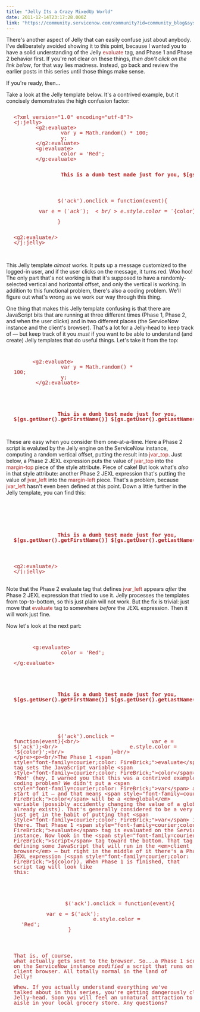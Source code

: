 ```yaml
---
title: "Jelly Its a Crazy MixedUp World"
date: 2011-12-14T23:17:28.000Z
link: "https://community.servicenow.com/community?id=community_blog&sys_id=91ada2a9dbd0dbc01dcaf3231f961914"
---
```

<p>There's another aspect of Jelly that can easily confuse just about anybody. I've deliberately avoided showing it to this point, because I wanted you to have a solid understanding of the Jelly <span style="font-family=courier;color: FireBrick;">evaluate</span> tag, and Phase 1 and Phase 2 behavior first. If you're not clear on these things, <em>then don't click on the link below</em>, for that way lies madness. Instead, go back and review the earlier posts in this series until those things make sense.</p><p></p><p>If you're ready, then...</p><p></p><p>Take a look at the Jelly template below. It's a contrived example, but it concisely demonstrates the high confusion factor:</p><pre style="margin-left: 20px; line-height: 1; color: firebrick;"><br/>&lt;?xml version="1.0" encoding="utf-8"?&gt;<br/>&lt;j:jelly&gt;<br/>       &lt;g2:evaluate&gt;<br/>               var y = Math.random() * 100;<br/>               y;<br/>       &lt;/g2:evaluate&gt;<br/>       &lt;g:evaluate&gt;<br/>               color = 'Red';<br/>       &lt;/g:evaluate&gt;<br/>     <br style="margin-top: $[jvar_top]px; margin-left: $[jvar_left]px;"/><strong><br/>               This is a dumb test made just for you, $[gs.getUser().getFirstName()] $[gs.getUser().getLastName()].<br/>   </strong><br/> 

               $('ack').onclick = function(event){<br/>                       var e = $('ack');<br/>                       e.style.color = '${color}';<br/>               }<br/>     <br/>       &lt;g2:evaluate/&gt;<br/>&lt;/j:jelly&gt;</pre><p><br/>This Jelly template <em>almost</em> works. It puts up a message customized to the logged-in user, and if the user clicks on the message, it turns red. Woo hoo! The only part that's not working is that it's supposed to have a randomly-selected vertical and horizontal offset, and only the vertical is working. In addition to this functional problem, there's also a coding problem. We'll figure out what's wrong as we work our way through this thing.</p><p></p><p>One thing that makes this Jelly template confusing is that there are JavaScript bits that are running at three different times (Phase 1, Phase 2, and when the user clicks) and in two different places (the ServiceNow instance and the client's browser). That's a lot for a Jelly-head to keep track of — but keep track of it you <em>must</em> if you want to be able to understand (and create) Jelly templates that do useful things. Let's take it from the top:</p><pre style="margin-left: 20px; line-height: 1; color: firebrick;"><br/>       &lt;g2:evaluate&gt;<br/>               var y = Math.random() * 100;<br/>               y;<br/>       &lt;/g2:evaluate&gt;<br/><br/>     <br style="margin-top: $[jvar_top]px; margin-left: $[jvar_left]px;"/><strong><br/>               This is a dumb test made just for you, $[gs.getUser().getFirstName()] $[gs.getUser().getLastName()].<br/>   </strong></pre><p><br/>These are easy when you consider them one-at-a-time. Here a Phase 2 script is evaluted by the Jelly engine on the ServiceNow instance, computing a random vertical offset, putting the result into <span style="font-family=courier;color: FireBrick;">jvar_top</span>. Just below, a Phase 2 JEXL expression puts the value of <span style="font-family=courier;color: FireBrick;">jvar_top</span> into the <span style="font-family=courier;color: FireBrick;">margin-top</span> piece of the style attribute. Piece of cake! But look what's <em>also</em> in that style attribute: another Phase 2 JEXL expression that's putting the value of <span style="font-family=courier;color: FireBrick;">jvar_left</span> into the <span style="font-family=courier;color: FireBrick;">margin-left</span> piece. That's a problem, because <span style="font-family=courier;color: FireBrick;">jvar_left</span> hasn't even been defined at this point. Down a little further in the Jelly template, you can find this:</p><pre style="margin-left: 20px; line-height: 1; color: firebrick;"><br/>     <br style="margin-top: $[jvar_top]px; margin-left: $[jvar_left]px;"/><strong><br/>               This is a dumb test made just for you, $[gs.getUser().getFirstName()] $[gs.getUser().getLastName()].<br/>   </strong><br/><br/>       &lt;g2:evaluate/&gt;<br/>&lt;/j:jelly&gt;</pre><p><br/>Note that the Phase 2 evaluate tag that defines <span style="font-family=courier;color: FireBrick;">jvar_left</span> appears <em>after</em> the Phase 2 JEXL expression that tried to use it. Jelly processes the templates from top-to-bottom, so this just plain will not work. But the fix is trivial: just move that <span style="font-family=courier;color: FireBrick;">evaluate</span> tag to somewhere <em>before</em> the JEXL expression. Then it will work just fine.</p><p></p><p>Now let's look at the next part:</p><pre style="margin-left: 20px; line-height: 1; color: firebrick;"><br/>       &lt;g:evaluate&gt;<br/>               color = 'Red';<br/>       &lt;/g:evaluate&gt;<br/><br/>     <br style="margin-top: $[jvar_top]px; margin-left: $[jvar_left]px;"/><strong><br/>               This is a dumb test made just for you, $[gs.getUser().getFirstName()] $[gs.getUser().getLastName()].<br/>   </strong><br/><br/> 

               $('ack').onclick = function(event){<br/>                       var e = $('ack');<br/>                       e.style.color = '${color}';<br/>               }<br/>     </pre><p><br/>The Phase 1 <span style="font-family=courier;color: FireBrick;">evaluate</span> tag sets the JavaScript variable <span style="font-family=courier;color: FireBrick;">color</span> to 'Red' (hey, I warned you that this was a contrived example!). Spot the coding problem? We didn't put a <span style="font-family=courier;color: FireBrick;">var</span> at the start of it — and that means <span style="font-family=courier;color: FireBrick;">color</span> will be a <em>global</em> variable (possibly accidently changing the value of a global value that already exists). That's generally considered to be a very bad practice; just get in the habit of putting that <span style="font-family=courier;color: FireBrick;">var</span> in there. That Phase 1 <span style="font-family=courier;color: FireBrick;">evaluate</span> tag is evaluated on the ServiceNow instance. Now look in the <span style="font-family=courier;color: FireBrick;">script</span> tag toward the bottom. That tag is defining some JavaScript that will run in the <em>client browser</em> — but right in the middle of it there's a Phase 1 JEXL expression (<span style="font-family=courier;color: FireBrick;">${color}</span>). When Phase 1 is finished, that script tag will look like this:</p><pre style="margin-left: 20px; line-height: 1; color: firebrick;"><br/> 

               $('ack').onclick = function(event){<br/>                       var e = $('ack');<br/>                       e.style.color = 'Red';<br/>               }<br/>     </pre><p><br/>That is, of course, what actually gets sent to the browser. So...a Phase 1 script that ran on the ServiceNow instance <em>modified</em> a script that runs on the client browser. All totally normal in the land of Jelly!</p><p></p><p>Whew. If you actually understand everything we've talked about in this series, you're getting dangerously close to being a Jelly-head. Soon you will feel an unnatural attraction to the jelly aisle in your local grocery store. Any questions?</p>